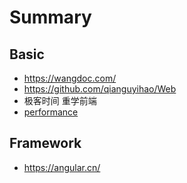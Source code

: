 # Summary

## Basic

- <https://wangdoc.com/>
- <https://github.com/qianguyihao/Web>
- 极客时间 重学前端
- [performance](https://github.com/barretlee/performance-column)

## Framework

- <https://angular.cn/>
